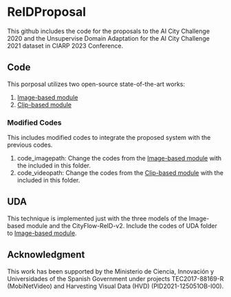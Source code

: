 # 
# ReIDProposal

This github includes the code for the proposals to the AI City Challenge 2020 and the Unsupervise Domain Adaptation for the AI City Challenge 2021 dataset in CIARP 2023 Conference.

## Code

This porposal utilizes two open-source state-of-the-art works:

1. [Image-based module](https://github.com/Simon4Yan/feature_learning/tree/master/Feature_Learning)
2. [Clip-based module](https://github.com/ipl-uw/2019-CVPR-AIC-Track-2-UWIPL/blob/master/Video-Person-ReID/README.md)


### Modified Codes
This includes modified codes to integrate the proposed system with the previous codes.
1. code_imagepath: Change the codes from the [Image-based module](https://github.com/Simon4Yan/feature_learning/tree/master/Feature_Learning) with the included in this folder.
2. code_videopath: Change the codes from the [Clip-based module](https://github.com/ipl-uw/2019-CVPR-AIC-Track-2-UWIPL/blob/master/Video-Person-ReID/README.md) with the included in this folder.


## UDA
This technique is implemented just with the three models of the Image-based module and the CityFlow-ReID-v2. Include the codes of UDA folder to  [Image-based module](https://github.com/Simon4Yan/feature_learning/tree/master/Feature_Learning).

## Acknowledgment

This work has been supported by the Ministerio de Ciencia, Innovación y Universidades of the Spanish Government under projects TEC2017-88169-R (MobiNetVideo) and Harvesting Visual Data
(HVD) (PID2021-125051OB-I00).

